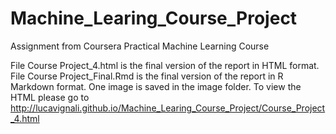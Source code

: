 # Machine_Learing_Course_Project
Assignment from Coursera Practical Machine Learning Course

File Course Project_4.html is the final version of the report in HTML format.
File Course Project_Final.Rmd is the final version of the report in R Markdown format.
One image is saved in the image folder.
To view the HTML please go to http://lucavignali.github.io/Machine_Learing_Course_Project/Course_Project_4.html
